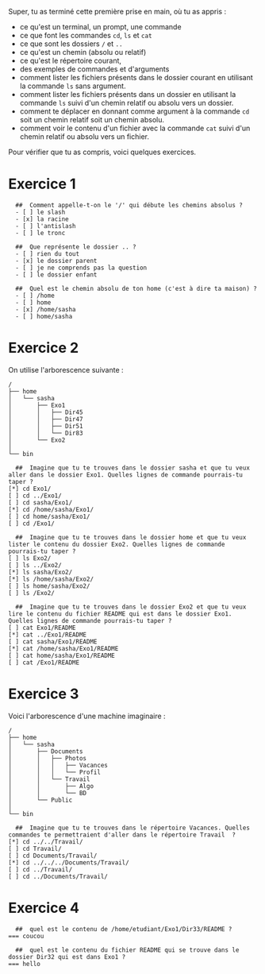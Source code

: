 Super, tu as terminé cette première prise en main, où tu as appris :

* ce qu'est un terminal, un prompt, une commande
* ce que font les commandes `cd`, `ls` et `cat`
* ce que sont les dossiers `/` et `..`
* ce qu'est un chemin (absolu ou relatif)
* ce qu'est le répertoire courant,
* des exemples de commandes et d'arguments
* comment lister les fichiers présents dans le dossier courant  en utilisant la commande `ls` sans argument.
* comment lister les fichiers présents dans un dossier en utilisant la commande `ls` suivi d'un chemin relatif ou absolu vers un dossier.
* comment te déplacer en donnant comme argument à la commande `cd` soit un chemin relatif soit un chemin absolu.
* comment voir le contenu d'un fichier avec la commande `cat` suivi d'un chemin relatif ou absolu vers un fichier.

Pour vérifier que tu as compris, voici quelques exercices.

# Exercice 1

```{quizdown} 
  ##  Comment appelle-t-on le '/' qui débute les chemins absolus ? 
  - [ ] le slash
  - [x] la racine
  - [ ] l'antislash
  - [ ] le tronc
```

```{quizdown} 
  ##  Que représente le dossier .. ? 
  - [ ] rien du tout
  - [x] le dossier parent
  - [ ] je ne comprends pas la question
  - [ ] le dossier enfant
```

```{quizdown} 
  ##  Quel est le chemin absolu de ton home (c'est à dire ta maison) ? 
  - [ ] /home
  - [ ] home
  - [x] /home/sasha
  - [ ] home/sasha
```
# Exercice 2

On utilise l'arborescence suivante :

```
/
├── home
│   └── sasha
│       ├── Exo1
│       │   ├── Dir45
│       │   ├── Dir47
│       │   ├── Dir51
│       │   └── Dir83
│       └── Exo2
│   
└── bin
``` 


```{quizdown} 
  ##  Imagine que tu te trouves dans le dossier sasha et que tu veux aller dans le dossier Exo1. Quelles lignes de commande pourrais-tu taper ? 
[*] cd Exo1/
[ ] cd ../Exo1/
[ ] cd sasha/Exo1/
[*] cd /home/sasha/Exo1/
[ ] cd home/sasha/Exo1/
[ ] cd /Exo1/
```
```{quizdown} 
  ##  Imagine que tu te trouves dans le dossier home et que tu veux lister le contenu du dossier Exo2. Quelles lignes de commande pourrais-tu taper ? 
[ ] ls Exo2/
[ ] ls ../Exo2/
[*] ls sasha/Exo2/
[*] ls /home/sasha/Exo2/
[ ] ls home/sasha/Exo2/
[ ] ls /Exo2/
```

```{quizdown} 
  ##  Imagine que tu te trouves dans le dossier Exo2 et que tu veux lire le contenu du fichier README qui est dans le dossier Exo1. Quelles lignes de commande pourrais-tu taper ? 
[ ] cat Exo1/README
[*] cat ../Exo1/README
[ ] cat sasha/Exo1/README
[*] cat /home/sasha/Exo1/README
[ ] cat home/sasha/Exo1/README
[ ] cat /Exo1/README
```
# Exercice 3

Voici l'arborescence d'une machine imaginaire :

```
/
├── home
│   └── sasha
│       ├── Documents
│       │   ├── Photos
│       │   │   ├── Vacances
│       │   │   └── Profil
│       │   └── Travail
│       │       ├── Algo
│       │       └── BD
│       └── Public
│   
└── bin
``` 

```{quizdown} 
  ##  Imagine que tu te trouves dans le répertoire Vacances. Quelles commandes te permettraient d'aller dans le répertoire Travail  ? 
[*] cd ../../Travail/
[ ] cd Travail/
[ ] cd Documents/Travail/
[*] cd ../../../Documents/Travail/
[ ] cd ../Travail/
[ ] cd ../Documents/Travail/
```


# Exercice 4

```{quizdown} 
  ##  quel est le contenu de /home/etudiant/Exo1/Dir33/README ? 
=== coucou
```

```{quizdown} 
  ##  quel est le contenu du fichier README qui se trouve dans le dossier Dir32 qui est dans Exo1 ? 
=== hello
```

